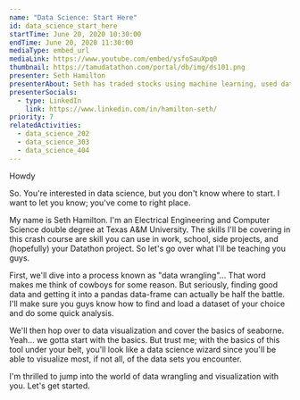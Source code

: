```yaml
---
name: "Data Science: Start Here"
id: data_science_start_here
startTime: June 20, 2020 10:30:00
endTime: June 20, 2020 11:30:00
mediaType: embed_url
mediaLink: https://www.youtube.com/embed/ysfoSauXpq0
thumbnail: https://tamudatathon.com/portal/db/img/ds101.png
presenter: Seth Hamilton
presenterAbout: Seth has traded stocks using machine learning, used data science skills/tools in school labs for years, and is a Datathon 2019 competitor.
presenterSocials:
  - type: LinkedIn
    link: https://www.linkedin.com/in/hamilton-seth/
priority: 7
relatedActivities:
  - data_science_202
  - data_science_303
  - data_science_404
---
```


Howdy

So. You're interested in data science, but you don't know where to start. I want to let you know; you've come to right place. 

My name is Seth Hamilton. I'm an Electrical Engineering and Computer Science double degree at Texas A&M University. The skills I'll be covering in this crash course are skill you can use in work, school, side projects, and (hopefully) your Datathon project. So let's go over what I'll be teaching you guys. 

First, we'll dive into a process known as "data wrangling"... That word makes me think of cowboys for some reason. But seriously, finding good data and getting it into a pandas data-frame can actually be half the battle. I'll make sure you guys know how to find and load a dataset of your choice and do some quick analysis. 

We'll then hop over to data visualization and cover the basics of seaborne. Yeah... we gotta start with the basics. But trust me; with the basics of this tool under your belt, you'll look like a data science wizard since you'll be able to visualize most, if not all, of the data sets you encounter. 

I'm thrilled to jump into the world of data wrangling and visualization with you. Let's get started.